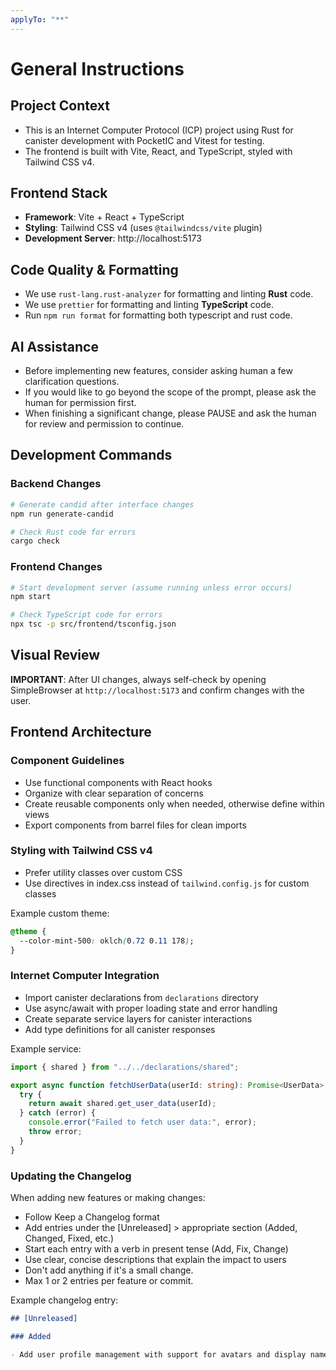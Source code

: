 ```yaml
---
applyTo: "**"
---
```


# General Instructions

## Project Context

- This is an Internet Computer Protocol (ICP) project using Rust for canister development with PocketIC and Vitest for testing.
- The frontend is built with Vite, React, and TypeScript, styled with Tailwind CSS v4.

## Frontend Stack

- **Framework**: Vite + React + TypeScript
- **Styling**: Tailwind CSS v4 (uses `@tailwindcss/vite` plugin)
- **Development Server**: http://localhost:5173

## Code Quality & Formatting

- We use `rust-lang.rust-analyzer` for formatting and linting **Rust** code.
- We use `prettier` for formatting and linting **TypeScript** code.
- Run `npm run format` for formatting both typescript and rust code.

## AI Assistance

- Before implementing new features, consider asking human a few clarification questions.
- If you would like to go beyond the scope of the prompt, please ask the human for permission first.
- When finishing a significant change, please PAUSE and ask the human for review and permission to continue.

## Development Commands

### Backend Changes

```bash
# Generate candid after interface changes
npm run generate-candid

# Check Rust code for errors
cargo check
```

### Frontend Changes

```bash
# Start development server (assume running unless error occurs)
npm start

# Check TypeScript code for errors
npx tsc -p src/frontend/tsconfig.json
```

## Visual Review

**IMPORTANT**: After UI changes, always self-check by opening SimpleBrowser at `http://localhost:5173` and confirm changes with the user.

## Frontend Architecture

### Component Guidelines

- Use functional components with React hooks
- Organize with clear separation of concerns
- Create reusable components only when needed, otherwise define within views
- Export components from barrel files for clean imports

### Styling with Tailwind CSS v4

- Prefer utility classes over custom CSS
- Use directives in index.css instead of `tailwind.config.js` for custom classes

Example custom theme:

```css
@theme {
  --color-mint-500: oklch(0.72 0.11 178);
}
```

### Internet Computer Integration

- Import canister declarations from `declarations` directory
- Use async/await with proper loading state and error handling
- Create separate service layers for canister interactions
- Add type definitions for all canister responses

Example service:

```typescript
import { shared } from "../../declarations/shared";

export async function fetchUserData(userId: string): Promise<UserData> {
  try {
    return await shared.get_user_data(userId);
  } catch (error) {
    console.error("Failed to fetch user data:", error);
    throw error;
  }
}
```

### Updating the Changelog

When adding new features or making changes:

- Follow Keep a Changelog format
- Add entries under the [Unreleased] > appropriate section (Added, Changed, Fixed, etc.)
- Start each entry with a verb in present tense (Add, Fix, Change)
- Use clear, concise descriptions that explain the impact to users
- Don't add anything if it's a small change.
- Max 1 or 2 entries per feature or commit.

Example changelog entry:

```markdown
## [Unreleased]

### Added

- Add user profile management with support for avatars and display names
```
